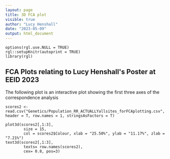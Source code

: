 ```yaml
---
layout: page
title: 3D FCA plot
visible: true
author: "Lucy Henshall"
date: "2023-05-09"
output: html_document
---
```


```{r setup, include=FALSE}
options(rgl.use.NULL = TRUE)
rgl::setupKnitr(autoprint = TRUE)
library(rgl)
```

## FCA Plots relating to Lucy Henshall's Poster at EEID 2023

The following plot is an interactive plot showing the first three axes of the correspondence analysis 

```{r echo = FALSE}
scores2 <- read.csv("Genetics/Population_RR_ACTUALLYallsites_forFCAplotting.csv", header = T, row.names = 1, stringsAsFactors = T)

plot3d(scores2[,1:3],
        size = 15,
        col = scores2$Colour, xlab = "25.50%", ylab = "11.17%", zlab = "7.21%")
text3d(scores2[,1:3],
        texts= row.names(scores2), 
        cex= 0.8, pos=3) 
```
